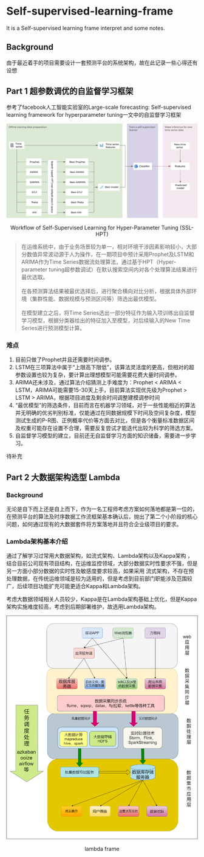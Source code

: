 # Self-supervised-learning-frame
It is a Self-supervised learning frame interpret and some notes.


## Background
由于最近着手的项目需要设计一套预测平台的系统架构，故在此记录一些心得还有设想

## Part 1 超参数调优的自监督学习框架

参考了facebook人工智能实验室的Large-scale forecasting: Self-supervised learning framework for hyperparameter tuning一文中的自监督学习框架

![image](frame_img/Lark20210617-144451.png)
<p align="center">Workflow of Self-Supervised Learning for Hyper-Parameter Tuning (SSL-HPT)</p>

>在运维系统中，由于业务场景较为单一，相对环境干涉因素影响较小，大部分数值异常波动源于人为操作，在一期项目中预计采用Prophet及LSTM和ARIMA作为Time Series数据流处理算法，通过基于HPT（Hyper-parameter tuning超参数调试）在默认搜索空间内对各个处理算法结果进行最优选取。<br><br>
>在各预测算法结果被最优选择后，进行聚合横向对比分析，根据具体外部环境（集群性能、数据规模与预测区间等）筛选出最优模型。<br><br>
>在模型建立之后，将Time Series选出一部分特征作为输入项训练出自监督学习模型，根据分类器给出的特征加入至模型，对后续输入的New Time Series进行预测模型计算。

### 难点
1. 目前只做了Prophet并且还需要时间调参。
2. LSTM在三项算法中属于“上限高下限低”，该算法灵活度的更高，但相对的超参数设置也较为复杂，要计算出理想模型可能需要花费大量时间调参。
3. ARIMA还未涉及，通过算法介绍猜测上手难度为：Prophet < ARIMA < LSTM，ARIMA可能需要15-30天上手，目前算法实现优先级为Prophet > LSTM > ARIMA，根据项目进度及剩余时间调整建模调参时间
4. “最优模型”的筛选条件，目前而言在机器学习领域，对于一些性能相近的算法并无明确的优劣判别标准，仅能通过在同数据规模下时间及空间复杂度，模型测试生成的P-R图、正例概率代价等方面去对比，但是各个衡量标准数据区间及权重可能存在设置不合理，需要反复尝试才能迭代出较为科学的筛选方案。
5. 自监督学习模型的建立，目前还无自监督学习方面的知识储备，需要进一步学习。

待补充

## Part 2 大数据架构选型 Lambda

### Background
无论是自下而上还是自上而下，作为一名工程师考虑方案如何落地都是第一位的，在预测平台的算法及时序数据工作流框架基本确认后，抛出了第二个小阶段的核心问题，如何通过现有的大数据套件将方案落地并且符合企业级项目的要求。

### Lambda架构基本介绍

通过了解学习过常用大数据架构，如流式架构、Lambda架构以及Kappa架构 ，结合目前公司现有项目结构，在运维监控领域，大部分数据实时性要求不强，但是另一方面小部分数据的实时性及敏感度要求较高，如果采用
流式架构，不存在预处理数据，在传统运维领域是较为适用的，但是考虑到目前部门职能涉及范围较广，后续项目功能扩充可能更适合Kappa和Lambda架构。


考虑大数据领域相关人员较少，Kappa是在Lambda架构基础上优化，但是Kappa架构实施难度较高，考虑到后期部署维护，故选用Lambda架构。


![image](frame_img/1594049325985.png)
<p align="center">lambda frame</p>



















